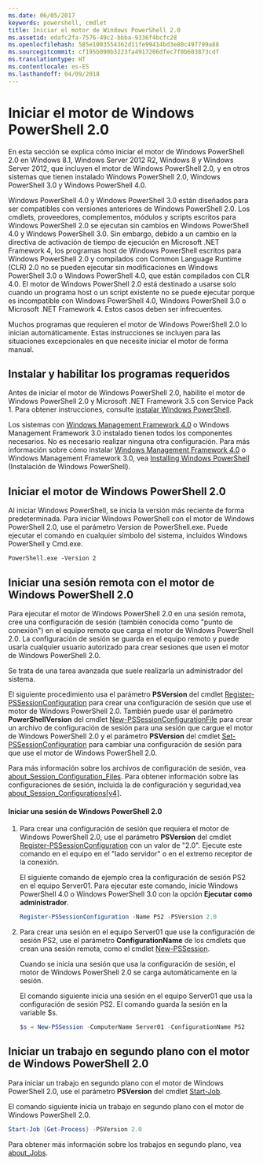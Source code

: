 ```yaml
---
ms.date: 06/05/2017
keywords: powershell, cmdlet
title: Iniciar el motor de Windows PowerShell 2.0
ms.assetid: edafc2fa-7576-49c2-bbba-9336f4bcfc28
ms.openlocfilehash: 585e1003554362d11fe99414bd3e80c497799a88
ms.sourcegitcommit: cf195b090b3223fa4917206dfec7f0b603873cdf
ms.translationtype: HT
ms.contentlocale: es-ES
ms.lasthandoff: 04/09/2018
---
```

# <a name="starting-the-windows-powershell-20-engine"></a>Iniciar el motor de Windows PowerShell 2.0

En esta sección se explica cómo iniciar el motor de Windows PowerShell 2.0 en Windows 8.1, Windows Server 2012 R2, Windows 8 y Windows Server 2012, que incluyen el motor de Windows PowerShell 2.0, y en otros sistemas que tienen instalado Windows PowerShell 2.0, Windows PowerShell 3.0 y Windows PowerShell 4.0.

Windows PowerShell 4.0 y Windows PowerShell 3.0 están diseñados para ser compatibles con versiones anteriores de Windows PowerShell 2.0. Los cmdlets, proveedores, complementos, módulos y scripts escritos para Windows PowerShell 2.0 se ejecutan sin cambios en Windows PowerShell 4.0 y Windows PowerShell 3.0. Sin embargo, debido a un cambio en la directiva de activación de tiempo de ejecución en Microsoft .NET Framework 4, los programas host de Windows PowerShell escritos para Windows PowerShell 2.0 y compilados con Common Language Runtime (CLR) 2.0 no se pueden ejecutar sin modificaciones en Windows PowerShell 3.0 o Windows PowerShell 4.0, que están compilados con CLR 4.0. El motor de Windows PowerShell 2.0 está destinado a usarse solo cuando un programa host o un script existente no se puede ejecutar porque es incompatible con Windows PowerShell 4.0, Windows PowerShell 3.0 o Microsoft .NET Framework 4. Estos casos deben ser infrecuentes.

Muchos programas que requieren el motor de Windows PowerShell 2.0 lo inician automáticamente. Estas instrucciones se incluyen para las situaciones excepcionales en que necesite iniciar el motor de forma manual.

## <a name="installing-and-enabling-required-programs"></a>Instalar y habilitar los programas requeridos

Antes de iniciar el motor de Windows PowerShell 2.0, habilite el motor de Windows PowerShell 2.0 y Microsoft .NET Framework 3.5 con Service Pack 1. Para obtener instrucciones, consulte [instalar Windows PowerShell](Installing-Windows-PowerShell.md).

Los sistemas con [Windows Management Framework 4.0](http://go.microsoft.com/fwlink/?LinkID=293881) o Windows Management Framework 3.0 instalado tienen todos los componentes necesarios. No es necesario realizar ninguna otra configuración. Para más información sobre cómo instalar [Windows Management Framework 4.0](http://go.microsoft.com/fwlink/?LinkID=293881) o Windows Management Framework 3.0, vea [Installing Windows PowerShell](Installing-Windows-PowerShell.md) (Instalación de Windows PowerShell).

## <a name="how-to-start-the-windows-powershell-20-engine"></a>Iniciar el motor de Windows PowerShell 2.0

Al iniciar Windows PowerShell, se inicia la versión más reciente de forma predeterminada. Para iniciar Windows PowerShell con el motor de Windows PowerShell 2.0, use el parámetro Version de PowerShell.exe. Puede ejecutar el comando en cualquier símbolo del sistema, incluidos Windows PowerShell y Cmd.exe.

```
PowerShell.exe -Version 2
```

## <a name="how-to-start-a-remote-session-with-the-windows-powershell-20-engine"></a>Iniciar una sesión remota con el motor de Windows PowerShell 2.0

Para ejecutar el motor de Windows PowerShell 2.0 en una sesión remota, cree una configuración de sesión (también conocida como "punto de conexión") en el equipo remoto que carga el motor de Windows PowerShell 2.0. La configuración de sesión se guarda en el equipo remoto y puede usarla cualquier usuario autorizado para crear sesiones que usen el motor de Windows PowerShell 2.0.

Se trata de una tarea avanzada que suele realizarla un administrador del sistema.

El siguiente procedimiento usa el parámetro **PSVersion** del cmdlet [Register-PSSessionConfiguration](https://technet.microsoft.com/en-us/library/e9152ae2-bd6d-4056-9bc7-dc1893aa29ea) para crear una configuración de sesión que use el motor de Windows PowerShell 2.0. También puede usar el parámetro **PowerShellVersion** del cmdlet [New-PSSessionConfigurationFile](https://technet.microsoft.com/en-us/library/5f3e3633-6e90-479c-aea9-ba45a1954866) para crear un archivo de configuración de sesión para una sesión que cargue el motor de Windows PowerShell 2.0 y el parámetro **PSVersion** del cmdlet [Set-PSSessionConfiguration](https://technet.microsoft.com/en-us/library/b21fbad3-1759-4260-b206-dcb8431cd6ea) para cambiar una configuración de sesión para que use el motor de Windows PowerShell 2.0.

Para más información sobre los archivos de configuración de sesión, vea [about_Session_Configuration_Files](https://technet.microsoft.com/en-us/library/c7217447-1ebf-477b-a8ef-4dbe9a1473b8). Para obtener información sobre las configuraciones de sesión, incluida la de configuración y seguridad,vea [about_Session_Configurations[v4]](https://technet.microsoft.com/en-us/library/a2fbe12a-350c-4d04-be50-24102824e3ab).

#### <a name="to-start-a-remote-windows-powershell-20-session"></a>Iniciar una sesión de Windows PowerShell 2.0

1. Para crear una configuración de sesión que requiera el motor de Windows PowerShell 2.0, use el parámetro **PSVersion** del cmdlet [Register-PSSessionConfiguration](https://technet.microsoft.com/en-us/library/e9152ae2-bd6d-4056-9bc7-dc1893aa29ea) con un valor de "2.0". Ejecute este comando en el equipo en el "lado servidor" o en el extremo receptor de la conexión.

   El siguiente comando de ejemplo crea la configuración de sesión PS2 en el equipo Server01. Para ejecutar este comando, inicie Windows PowerShell 4.0 o Windows PowerShell 3.0 con la opción **Ejecutar como administrador**.

   ```powershell
   Register-PSSessionConfiguration -Name PS2 -PSVersion 2.0
   ```

2. Para crear una sesión en el equipo Server01 que use la configuración de sesión PS2, use el parámetro **ConfigurationName** de los cmdlets que crean una sesión remota, como el cmdlet [New-PSSession](https://technet.microsoft.com/en-us/library/76f6628c-054c-4eda-ba7a-a6f28daaa26f).

   Cuando se inicia una sesión que usa la configuración de sesión, el motor de Windows PowerShell 2.0 se carga automáticamente en la sesión.

   El comando siguiente inicia una sesión en el equipo Server01 que usa la configuración de sesión PS2. El comando guarda la sesión en la variable $s.

   ```powershell
   $s = New-PSSession -ComputerName Server01 -ConfigurationName PS2
   ```

## <a name="how-to-start-a-background-job-with-the-windows-powershell-20-engine"></a>Iniciar un trabajo en segundo plano con el motor de Windows PowerShell 2.0

Para iniciar un trabajo en segundo plano con el motor de Windows PowerShell 2.0, use el parámetro **PSVersion** del cmdlet [Start-Job](https://technet.microsoft.com/en-us/library/2bc04935-0deb-4ec0-b856-d7290cca6442).

El comando siguiente inicia un trabajo en segundo plano con el motor de Windows PowerShell 2.0.

```powershell
Start-Job {Get-Process} -PSVersion 2.0
```

Para obtener más información sobre los trabajos en segundo plano, vea [about_Jobs](/powershell/module/microsoft.powershell.core/about/about_jobs).